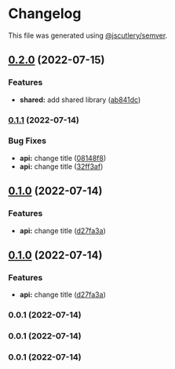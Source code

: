 # Changelog

This file was generated using [@jscutlery/semver](https://github.com/jscutlery/semver).

## [0.2.0](https://github.com/domirs/nx-test/compare/api@0.1.1...api@0.2.0) (2022-07-15)


### Features

* **shared:** add shared library ([ab841dc](https://github.com/domirs/nx-test/commit/ab841dcc7d11d01b9929690af8f86303cc8fc986))

### [0.1.1](https://github.com/domirs/nx-test/compare/api@0.1.0...api@0.1.1) (2022-07-14)


### Bug Fixes

* **api:** change title ([08148f8](https://github.com/domirs/nx-test/commit/08148f86ebf12ceb47dc793a3640a3aa669f0df9))
* **api:** change title ([32ff3af](https://github.com/domirs/nx-test/commit/32ff3af8bc1d7d0ca7a1d2594310ead394259d0c))

## [0.1.0](https://github.com/domirs/nx-test/compare/api@0.0.1...api@0.1.0) (2022-07-14)


### Features

* **api:** change title ([d27fa3a](https://github.com/domirs/nx-test/commit/d27fa3af84a9418fc81e1a315d81a1c5c753f356))

## [0.1.0](https://github.com/domirs/nx-test/compare/api@0.0.1...api@0.1.0) (2022-07-14)

### Features

- **api:** change title ([d27fa3a](https://github.com/domirs/nx-test/commit/d27fa3af84a9418fc81e1a315d81a1c5c753f356))

### 0.0.1 (2022-07-14)

### 0.0.1 (2022-07-14)

### 0.0.1 (2022-07-14)
